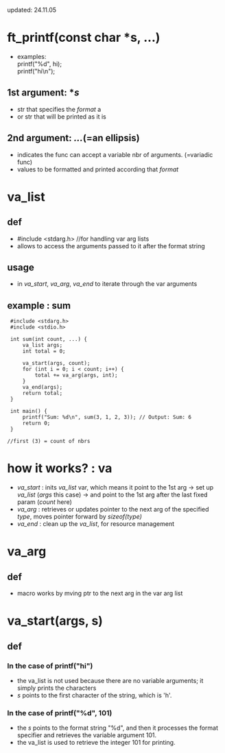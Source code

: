 updated: 24.11.05

# ft_printf(const char *s, ...) 
- examples:  
	printf("%d", hi);  
	printf("hi\n");
## 1st argument: **s*
- str that specifies the *format* a
- or str that will be printed as it is

## 2nd argument: *...*(=an ellipsis)
- indicates the func can accept a variable nbr of arguments. (=variadic func)
- values to be formatted and printed according that *format*

# va_list
## def
- #include <stdarg.h> //for handling var arg lists
- allows to access the arguments passed to it after the format string

## usage
- in *va_start*, *va_arg*, *va_end* to iterate through the var arguments

## example : sum
     #include <stdarg.h>
     #include <stdio.h>

     int sum(int count, ...) {
         va_list args;
         int total = 0;

         va_start(args, count);
         for (int i = 0; i < count; i++) {
             total += va_arg(args, int);
         }
         va_end(args);
         return total;
     }

     int main() {
         printf("Sum: %d\n", sum(3, 1, 2, 3)); // Output: Sum: 6
         return 0;
     }

	//first (3) = count of nbrs


# how it works? : va
- *va_start* : inits *va_list* var, which means it point to the 1st arg
	-> set up *va_list* (*args* this case)
	-> and point to the 1st arg after the last fixed param (*count* here)
- *va_arg* : retrieves or updates pointer to the next arg of the specified *type*, moves pointer forward by *sizeof(type)*
- *va_end* : clean up the *va_list*, for resource management

# va_arg
## def
- macro works by mving ptr to the next arg in the var arg list

# va_start(args, s)
## def
### In the case of printf("hi")
- the va_list is not used because there are no variable arguments; it simply prints the characters 
- *s* points to the first character of the string, which is 'h'.

### In the case of printf("%d", 101)
- the *s* points to the format string "%d", and then it processes the format specifier and retrieves the variable argument 101.
-  the va_list is used to retrieve the integer 101 for printing.

